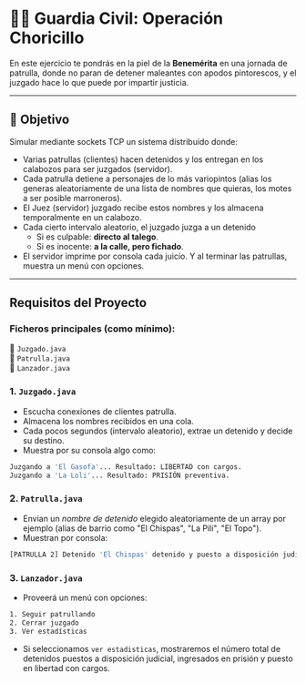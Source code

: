 # 👮‍♂️ Guardia Civil: Operación Choricillo 

En este ejercicio te pondrás en la piel de la **Benemérita** en una jornada de patrulla, donde no paran de detener maleantes con apodos pintorescos, y el juzgado hace lo que puede por impartir justicia.

---

## 🎯 Objetivo

Simular mediante sockets TCP un sistema distribuido donde:

- Varias patrullas (clientes) hacen detenidos y los entregan en los calabozos para ser juzgados (servidor).
- Cada patrulla detiene a personajes de lo más variopintos (alias los generas aleatoriamente de una lista de nombres que quieras, los motes a ser posible marroneros).
- El Juez (servidor) juzgado recibe estos nombres y los almacena temporalmente en un calabozo.
- Cada cierto intervalo aleatorio, el juzgado juzga a un detenido
  - Si es culpable: **directo al talego**. 
  - Si es inocente: **a la calle, pero fichado**.
- El servidor imprime por consola cada juicio. Y al terminar las patrullas, muestra un menú con opciones.

---

## Requisitos del Proyecto  

### Ficheros principales (como mínimo):  
📄 `Juzgado.java`  
📄 `Patrulla.java`  
📄 `Lanzador.java`  

### 1. `Juzgado.java`  
- Escucha conexiones de clientes patrulla.
- Almacena los nombres recibidos en una cola.
- Cada pocos segundos (intervalo aleatorio), extrae un detenido y decide su destino.
- Muestra por su consola algo como:
```bash
Juzgando a 'El Gasofa'... Resultado: LIBERTAD con cargos.
Juzgando a 'La Loli'... Resultado: PRISIÓN preventiva.
```

### 2. `Patrulla.java`  
- Envian un *nombre de detenido* elegido aleatoriamente de un array por ejemplo (alias de barrio como "El Chispas", "La Pili", "El Topo").
- Muestran por consola:

```bash
[PATRULLA 2] Detenido 'El Chispas' detenido y puesto a disposición judicial.
```

### 3. `Lanzador.java`  
- Proveerá un menú con opciones:  
```bash
1. Seguir patrullando
2. Cerrar juzgado
3. Ver estadísticas
```` 
- Si seleccionamos `ver estadisticas`, mostraremos el número total de detenidos puestos a disposición judicial, ingresados en prisión y puesto en libertad con cargos.

